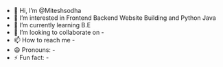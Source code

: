 - 👋 Hi, I’m @Miteshsodha
- 👀 I’m interested in Frontend Backend Website Building and Python Java
- 🌱 I’m currently learning B.E
- 💞️ I’m looking to collaborate on -
- 📫 How to reach me -
- 😄 Pronouns: -
- ⚡ Fun fact: -

<!---
Miteshsodha/Miteshsodha is a ✨ special ✨ repository because its `README.md` (this file) appears on your GitHub profile.
You can click the Preview link to take a look at your changes.
--->

